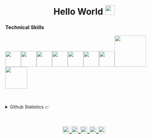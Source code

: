 <h1 align="center">Hello World <img src="https://raw.githubusercontent.com/iampavangandhi/iampavangandhi/master/gifs/Hi.gif" width="30px"></h2></h1>

### Technical Skills

   <img src="https://media.giphy.com/media/3rCcV6sC1o2GY/giphy.gif" width="50"><img src="https://media3.giphy.com/media/ln7z2eWriiQAllfVcn/200w.webp" width="50"><img src="https://i.giphy.com/media/LMt9638dO8dftAjtco/200.webp"   width="50"><img src="https://i.giphy.com/media/eNAsjO55tPbgaor7ma/200w.webp" width="50"><img src="https://i.giphy.com/media/IdyAQJVN2kVPNUrojM/200.webp" width="50"><img src="https://media3.giphy.com/media/kdFc8fubgS31b8DsVu/giphy.webp" width="50"><img src="https://media.giphy.com/media/SU2ic3wTfuC6JhD1lA/giphy.gif" width="50"><img src="https://media.giphy.com/media/kH1DBkPNyZPOk0BxrM/giphy.gif" width="100"><img src="https://media.giphy.com/media/SsCYf6DRFJrOpP0IoM/giphy.gif" width="70">

<br/>
<br/>

<details><summary> Github Statistics 📈 </summary>
<a href="https://github.com/Lunox-code">
  <img align="center" src="https://github-readme-stats.vercel.app/api?username=Lunox-code&show_icons=true&hide=contribs,prs&cache_seconds=86400&theme=nord" />
</a>
</details>


<h1 align="center">
<a href="https://www.instagram.com/lunox.code/">
  <img align="center" alt="Lunox's Instagram" width="22px" src="https://cdn.jsdelivr.net/npm/simple-icons@3.11.0/icons/instagram.svg" />
</a>
<a href="https://www.linkedin.com/in/lunox/">
  <img align="center" alt="Lunox's Linkdein" width="22px" src="https://cdn.jsdelivr.net/npm/simple-icons@v3/icons/linkedin.svg" />
</a>
<a href="https://github.com/Lunox-code">
  <img align="center" alt="Lunox's Github" width="22px" src="https://cdn.jsdelivr.net/npm/simple-icons@v3/icons/github.svg" />
</a>
<a href="https://stackoverflow.com/users/12381868/lunox?tab=profile">
  <img align="center" alt="Lunox's Stack Overflow" width="22px" src="https://cdn.jsdelivr.net/npm/simple-icons@3.11.0/icons/stackoverflow.svg" />
</a>
<a href="mailto:lunox.code@gmail.com">
  <img align="center" alt="Lunox's Stack Overflow" width="22px" src="https://cdn.jsdelivr.net/npm/simple-icons@3.11.0/icons/gmail.svg" />
</a></h1>
